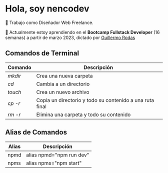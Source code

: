 # Hola, soy nencodev

🔭 Trabajo como Diseñador Web Freelance.

🌱 Actualmente estoy aprendiendo en el **Bootcamp Fullstack Developer** (16 semanas) a partir de marzo 2023, dictado por [Guillermo Rodas](https://guillermorodas.com)

## Comandos de Terminal
| Comando | Descripción |
| ------- | ----------- |
| *mkdir* | Crea una nueva carpeta |
| *cd* | Cambia a un directorio |
| *touch* | Crea un nuevo archivo |
| *cp -r* | Copia un directorio y todo su contenido a una ruta final |
| *rm -r* | Elimina una carpeta y todo su contenido |

## Alias de Comandos
| Alias | Descripción |
| --- | --- |
| npmd | alias npmd="npm run dev" |
| npms | alias npms="npm start" |